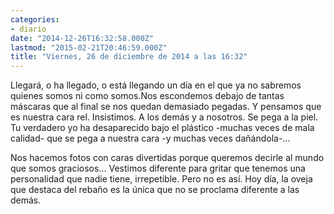 ```yaml
---
categories:
- diario
date: "2014-12-26T16:32:58.000Z"
lastmod: "2015-02-21T20:46:59.000Z"
title: "Viernes, 26 de diciembre de 2014 a las 16:32"
---
```


Llegará, o ha llegado, o está llegando un día en el que ya no sabremos quienes somos ni como somos.Nos escondemos debajo de tantas máscaras que al final se nos quedan demasiado pegadas. Y pensamos que es nuestra cara rel. Insistimos. A los demás y a nosotros. Se pega a la piel. Tu verdadero yo ha desaparecido bajo el plástico -muchas veces de mala calidad- que se pega a nuestra cara -y muchas veces dañándola-...

Nos hacemos fotos con caras divertidas porque queremos decirle al mundo que somos graciosos... Vestimos diferente para gritar que tenemos una personalidad que nadie tiene, irrepetible. Pero no es así. 
Hoy día, la oveja que destaca del rebaño es la única que no se proclama diferente a las demás.